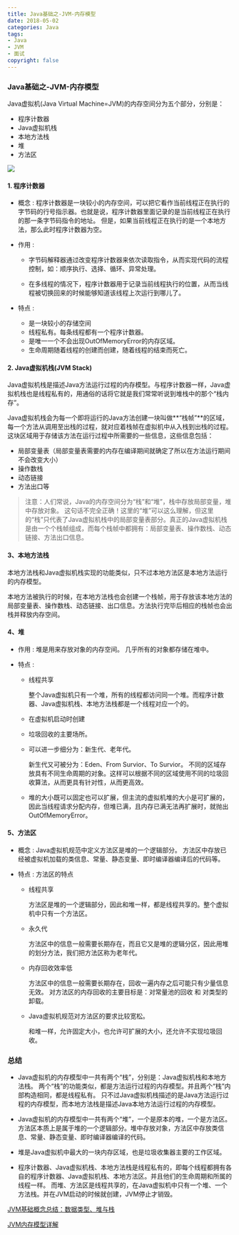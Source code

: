 ```yaml
---
title: Java基础之-JVM-内存模型
date: 2018-05-02
categories: Java
tags: 
- Java
- JVM
- 面试
copyright: false
---
```




### Java基础之-JVM-内存模型



Java虚拟机(Java Virtual Machine=JVM)的内存空间分为五个部分，分别是： 

+ 程序计数器 
+ Java虚拟机栈 
+ 本地方法栈 
+ 堆 
+ 方法区

![](http://img.hellofhy.cn/18-5-1/10538549.jpg)



#### 1. 程序计数器

+ 概念 : 程序计数器是一块较小的内存空间，可以把它看作当前线程正在执行的字节码的行号指示器。也就是说，程序计数器里面记录的是当前线程正在执行的那一条字节码指令的地址。 但是，如果当前线程正在执行的是一个本地方法，那么此时程序计数器为空。  

+ 作用 : 

	+ 字节码解释器通过改变程序计数器来依次读取指令，从而实现代码的流程控制，如：顺序执行、选择、循环、异常处理。

	+ 在多线程的情况下，程序计数器用于记录当前线程执行的位置，从而当线程被切换回来的时候能够知道该线程上次运行到哪儿了。 

+ 特点 : 

	+ 是一块较小的存储空间
	+ 线程私有。每条线程都有一个程序计数器。
	+ 是唯一一个不会出现OutOfMemoryError的内存区域。
	+ 生命周期随着线程的创建而创建，随着线程的结束而死亡。 



#### 2. Java虚拟机栈(JVM Stack)

Java虚拟机栈是描述Java方法运行过程的内存模型。与程序计数器一样，Java虚拟机栈也是线程私有的，用通俗的话将它就是我们常常听说到堆栈中的那个“栈内存”。

Java虚拟机栈会为每一个即将运行的Java方法创建一块叫做**“栈帧”**的区域，每一个方法从调用至出栈的过程，就对应着栈帧在虚拟机中从入栈到出栈的过程。这块区域用于存储该方法在运行过程中所需要的一些信息，这些信息包括：
	
+ 局部变量表（局部变量表需要的内存在编译期间就确定了所以在方法运行期间不会改变大小）
+ 操作数栈
+ 动态链接
+ 方法出口等

> 注意：人们常说，Java的内存空间分为“栈”和“堆”，栈中存放局部变量，堆中存放对象。 
这句话不完全正确！这里的“堆”可以这么理解，但这里的“栈”只代表了Java虚拟机栈中的局部变量表部分。真正的Java虚拟机栈是由一个个栈帧组成，而每个栈帧中都拥有：局部变量表、操作数栈、动态链接、方法出口信息。 

#### 3、本地方法栈 

本地方法栈和Java虚拟机栈实现的功能类似，只不过本地方法区是本地方法运行的内存模型。

本地方法被执行的时候，在本地方法栈也会创建一个栈帧，用于存放该本地方法的局部变量表、操作数栈、动态链接、出口信息。方法执行完毕后相应的栈帧也会出栈并释放内存空间。

#### 4、堆

+ 作用 : 堆是用来存放对象的内存空间。 几乎所有的对象都存储在堆中。 
 
+ 特点 : 

	+ 线程共享 

		整个Java虚拟机只有一个堆，所有的线程都访问同一个堆。而程序计数器、Java虚拟机栈、本地方法栈都是一个线程对应一个的。

	+ 在虚拟机启动时创建

	+ 垃圾回收的主要场所。

	+ 可以进一步细分为：新生代、老年代。 
	
		新生代又可被分为：Eden、From Survior、To Survior。 
不同的区域存放具有不同生命周期的对象。这样可以根据不同的区域使用不同的垃圾回收算法，从而更具有针对性，从而更高效。
	
	+ 堆的大小既可以固定也可以扩展，但主流的虚拟机堆的大小是可扩展的，因此当线程请求分配内存，但堆已满，且内存已满无法再扩展时，就抛出OutOfMemoryError。 



#### 5、方法区

+ 概念 : Java虚拟机规范中定义方法区是堆的一个逻辑部分。 
方法区中存放已经被虚拟机加载的类信息、常量、静态变量、即时编译器编译后的代码等。


+ 特点 : 方法区的特点

	+ 线程共享 
	
		方法区是堆的一个逻辑部分，因此和堆一样，都是线程共享的。整个虚拟机中只有一个方法区。
	+ 永久代 
	
		方法区中的信息一般需要长期存在，而且它又是堆的逻辑分区，因此用堆的划分方法，我们把方法区称为老年代。

	+ 内存回收效率低 

		方法区中的信息一般需要长期存在，回收一遍内存之后可能只有少量信息无效。 对方法区的内存回收的主要目标是：对常量池的回收 和 对类型的卸载。
	
	+ Java虚拟机规范对方法区的要求比较宽松。 
		
		和堆一样，允许固定大小，也允许可扩展的大小，还允许不实现垃圾回收。 




### 总结

+ Java虚拟机的内存模型中一共有两个“栈”，分别是：Java虚拟机栈和本地方法栈。 
两个“栈”的功能类似，都是方法运行过程的内存模型。并且两个“栈”内部构造相同，都是线程私有。 
只不过Java虚拟机栈描述的是Java方法运行过程的内存模型，而本地方法栈是描述Java本地方法运行过程的内存模型。

+ Java虚拟机的内存模型中一共有两个“堆”，一个是原本的堆，一个是方法区。方法区本质上是属于堆的一个逻辑部分。堆中存放对象，方法区中存放类信息、常量、静态变量、即时编译器编译的代码。

+ 堆是Java虚拟机中最大的一块内存区域，也是垃圾收集器主要的工作区域。

+ 程序计数器、Java虚拟机栈、本地方法栈是线程私有的，即每个线程都拥有各自的程序计数器、Java虚拟机栈、本地方法区。并且他们的生命周期和所属的线程一样。 
而堆、方法区是线程共享的，在Java虚拟机中只有一个堆、一个方法栈。并在JVM启动的时候就创建，JVM停止才销毁。






 
 [JVM基础概念总结：数据类型、堆与栈](http://developer.51cto.com/art/200911/165015.htm)
 
 [JVM内存模型详解](https://blog.csdn.net/genius_ge/article/details/76151179)



